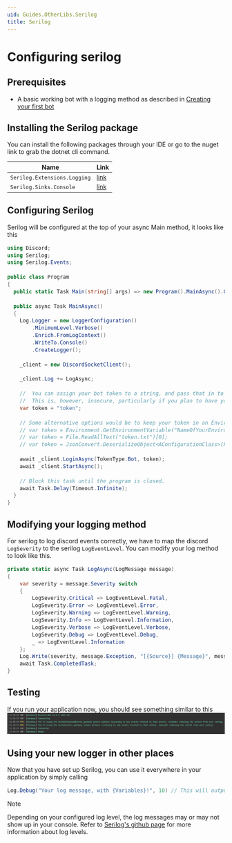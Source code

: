 ```yaml
---
uid: Guides.OtherLibs.Serilog
title: Serilog
---
```


# Configuring serilog

## Prerequisites

- A basic working bot with a logging method as described in [Creating your first bot](xref:Guides.GettingStarted.FirstBot)

## Installing the Serilog package

You can install the following packages through your IDE or go to the nuget link to grab the dotnet cli command.

|Name|Link|
|--|--|
|`Serilog.Extensions.Logging`| [link](https://www.nuget.org/packages/Serilog.Extensions.Logging)|
|`Serilog.Sinks.Console`| [link](https://www.nuget.org/packages/Serilog.Sinks.Console)|

## Configuring Serilog

Serilog will be configured at the top of your async Main method, it looks like this

```cs
using Discord;
using Serilog;
using Serilog.Events;

public class Program
{
  public static Task Main(string[] args) => new Program().MainAsync().GetAwaiter().GetResult();

  public async Task MainAsync()
  {
    Log.Logger = new LoggerConfiguration()
        .MinimumLevel.Verbose()
        .Enrich.FromLogContext()
        .WriteTo.Console()
        .CreateLogger();

    _client = new DiscordSocketClient();

    _client.Log += LogAsync;

    //  You can assign your bot token to a string, and pass that in to connect.
    //  This is, however, insecure, particularly if you plan to have your code hosted in a public repository.
    var token = "token";

    // Some alternative options would be to keep your token in an Environment Variable or a standalone file.
    // var token = Environment.GetEnvironmentVariable("NameOfYourEnvironmentVariable");
    // var token = File.ReadAllText("token.txt")[0];
    // var token = JsonConvert.DeserializeObject<AConfigurationClass>(File.ReadAllText("config.json")).Token;

    await _client.LoginAsync(TokenType.Bot, token);
    await _client.StartAsync();

    // Block this task until the program is closed.
    await Task.Delay(Timeout.Infinite);
  }
}
```

## Modifying your logging method

For serilog to log discord events correctly, we have to map the discord `LogSeverity` to the serilog `LogEventLevel`. You can modify your log method to look like this.

```cs
private static async Task LogAsync(LogMessage message)
{
    var severity = message.Severity switch
    {
        LogSeverity.Critical => LogEventLevel.Fatal,
        LogSeverity.Error => LogEventLevel.Error,
        LogSeverity.Warning => LogEventLevel.Warning,
        LogSeverity.Info => LogEventLevel.Information,
        LogSeverity.Verbose => LogEventLevel.Verbose,
        LogSeverity.Debug => LogEventLevel.Debug,
        _ => LogEventLevel.Information
    };
    Log.Write(severity, message.Exception, "[{Source}] {Message}", message.Source, message.Message);
    await Task.CompletedTask;
}
```

## Testing

If you run your application now, you should see something similar to this
![Serilog output](images/serilog_output.png)

## Using your new logger in other places

Now that you have set up Serilog, you can use it everywhere in your application by simply calling

```cs
Log.Debug("Your log message, with {Variables}!", 10) // This will output "[21:51:00 DBG] Your log message, with 10!"
```

> [!NOTE]
> Depending on your configured log level, the log messages may or may not show up in your console. Refer to [Serilog's github page](https://github.com/serilog/serilog/wiki/Configuration-Basics#minimum-level) for more information about log levels.
